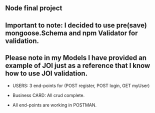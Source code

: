 ## Node final project

## Important to note: I decided to use pre(save) mongoose.Schema and npm Validator for validation.

## Please note in my Models I have provided an example of JOI just as a reference that I know how to use JOI validation.

- USERS: 3 end-points for (POST register, POST login, GET myUser)

- Business CARD: All crud complete.

- All end-points are working in POSTMAN.
